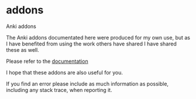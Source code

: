 # addons
Anki addons

The Anki addons documentated here were produced for my own use, but as I have benefited from using the work others have shared I have shared these as well.

Please refer to the [documentation](https://r-appleton.github.io/contents.html)
 
I hope that these addons are also useful for you.
 
If you find an error please include as much information as possible, including any stack trace, when reporting it.
